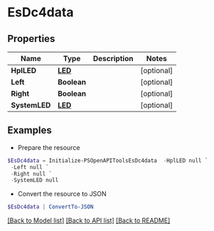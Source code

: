 # EsDc4data
## Properties

Name | Type | Description | Notes
------------ | ------------- | ------------- | -------------
**HplLED** | [**LED**](LED.md) |  | [optional] 
**Left** | **Boolean** |  | [optional] 
**Right** | **Boolean** |  | [optional] 
**SystemLED** | [**LED**](LED.md) |  | [optional] 

## Examples

- Prepare the resource
```powershell
$EsDc4data = Initialize-PSOpenAPIToolsEsDc4data  -HplLED null `
 -Left null `
 -Right null `
 -SystemLED null
```

- Convert the resource to JSON
```powershell
$EsDc4data | ConvertTo-JSON
```

[[Back to Model list]](../README.md#documentation-for-models) [[Back to API list]](../README.md#documentation-for-api-endpoints) [[Back to README]](../README.md)

